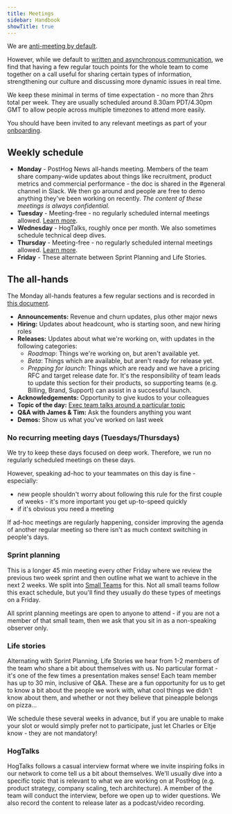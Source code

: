 ```yaml
---
title: Meetings
sidebar: Handbook
showTitle: true
---
```


We are [anti-meeting by default](/blog/meetings). 

However, while we default to [written and asynchronous communication](/handbook/company/communication), we find that having a few regular touch points for the whole team to come together on a call useful for sharing certain types of information, strengthening our culture and discussing more dynamic issues in real time. 

We keep these minimal in terms of time expectation - no more than 2hrs total per week. They are usually scheduled around 8.30am PDT/4.30pm GMT to allow people across multiple timezones to attend more easily. 

You should have been invited to any relevant meetings as part of your [onboarding](/handbook/people/onboarding). 

## Weekly schedule

- **Monday** - PostHog News all-hands meeting. Members of the team share company-wide updates about things like recruitment, product metrics and commercial performance - the doc is shared in the #general channel in Slack. We then go around and people are free to demo anything they've been working on recently. _The content of these meetings is always confidential._
- **Tuesday** - Meeting-free - no regularly scheduled internal meetings allowed. [Learn more](#no-recurring-meeting-days-tuesdaysthursdays).
- **Wednesday** - HogTalks, roughly once per month. We also sometimes schedule technical deep dives.
- **Thursday** - Meeting-free - no regularly scheduled internal meetings allowed. [Learn more](#no-recurring-meeting-days-tuesdaysthursdays).
- **Friday** - These alternate between Sprint Planning and Life Stories.

## The all-hands

The Monday all-hands features a few regular sections and is recorded in [this document](https://docs.google.com/document/d/1JbA2W1CP2sA5vRVnS0UgyDgRz88mKpEVeinW6SYjO74/edit?usp=sharing).

- **Announcements:** Revenue and churn updates, plus other major news
- **Hiring:** Updates about headcount, who is starting soon, and new hiring roles
- **Releases:** Updates about what we're working on, with updates in the following categories:
    - _Roadmap_: Things we're working on, but aren't available yet. 
    - _Beta_: Things which are available, but aren't ready for release yet.
    - _Prepping for launch_: Things which are ready and we have a pricing RFC and target release date for. 
It's the responsibility of team leads to update this section for their products, so supporting teams (e.g. Billing, Brand, Support) can assist in a successful launch.
- **Acknowledgements:** Opportunity to give kudos to your colleagues
- **Topic of the day:** [Exec team talks around a particular topic](/handbook/exec/all-hands-topics)
- **Q&A with James & Tim:** Ask the founders anything you want
- **Demos:** Show us what you've worked on last week

### No recurring meeting days (Tuesdays/Thursdays)

We try to keep these days focused on deep work. Therefore, we run no regularly scheduled meetings on these days.

However, speaking ad-hoc to your teammates on this day is fine - especially:

* new people shouldn't worry about following this rule for the first couple of weeks - it's more important you get up-to-speed quickly
* if it's obvious you need a meeting

If ad-hoc meetings are regularly happening, consider improving the agenda of another regular meeting so there isn't as much context switching in people's days.

### Sprint planning

This is a longer 45 min meeting every other Friday where we review the previous two week sprint and then outline what we want to achieve in the next 2 weeks. We split into [Small Teams](/handbook/team-structure) for this. Not all small teams follow this exact schedule, but you'll find they usually do these types of meetings on a Friday. 

All sprint planning meetings are open to anyone to attend - if you are not a member of that small team, then we ask that you sit in as a non-speaking observer only. 

### Life stories

Alternating with Sprint Planning, Life Stories we hear from 1-2 members of the team who share a bit about themselves with us. No particular format - it's one of the few times a presentation makes sense! Each team member has up to 30 min, inclusive of Q&A. These are a fun opportunity for us to get to know a bit about the people we work with, what cool things we didn't know about them, and whether or not they believe that pineapple belongs on pizza...

We schedule these several weeks in advance, but if you are unable to make your slot or would simply prefer not to participate, just let Charles or Eltje know - they are not mandatory!

### HogTalks

HogTalks follows a casual interview format where we invite inspiring folks in our network to come tell us a bit about themselves. We'll usually dive into a specific topic that is relevant to what we are working on at PostHog (e.g. product strategy, company scaling, tech architecture). A member of the team will conduct the interview, before we open up to wider questions. We also record the content to release later as a podcast/video recording.
